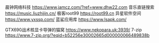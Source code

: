 晨钟网络科技
https://www.jamcz.com/?ref=www.dhw22.com
音乐直链搜索
https://music.liuzhijin.cn/
极客root99
https://root99.cn
异星软件空间
https://www.yxssp.com/
蓝鲨应用库
https://www.lsapk.com/

GTX690战术核显卡导弹的猫窝
https://www.nekopara.uk:3939/
7-zip
https://www.7-zip.org/?eqid=b52256e30002665d000000066489838b
